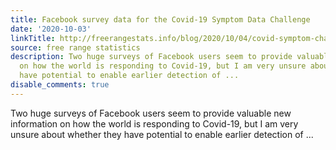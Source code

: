 ```yaml
---
title: Facebook survey data for the Covid-19 Symptom Data Challenge
date: '2020-10-03'
linkTitle: http://freerangestats.info/blog/2020/10/04/covid-symptom-challenge
source: free range statistics
description: Two huge surveys of Facebook users seem to provide valuable new information
  on how the world is responding to Covid-19, but I am very unsure about whether they
  have potential to enable earlier detection of ...
disable_comments: true
---
```

Two huge surveys of Facebook users seem to provide valuable new information on how the world is responding to Covid-19, but I am very unsure about whether they have potential to enable earlier detection of ...